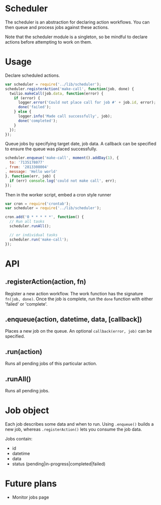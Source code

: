 Scheduler
=========

The scheduler is an abstraction for declaring action workflows.
You can then queue and process jobs against these actions.

Note that the scheduler module is a singleton, so be mindful to
declare actions before attempting to work on them.

Usage
=====

Declare scheduled actions.

```javascript
var scheduler = require('../lib/scheduler');
scheduler.registerAction('make-call', function(job, done) {
  twilio.makeCall(job.data, function(error) {
    if (error) {
      logger.error('Could not place call for job #' + job.id, error);
      done('failed');
    } else {
      logger.info('Made call successfully', job);
      done('completed');
    }
  });
});
```

Queue jobs by specifying target date, job data. A callback
can be specified to ensure the queue was placed successfully.

```javascript
scheduler.enqueue('make-call', moment().addDay(1), {
  to: '7135178077'
, from: '2813308004'
, message: 'Hello world'
}, function(err, job) {
  if (err) console.log('could not make call', err);
});
```

Then in the worker script, embed a cron style runner

```javascript
var cron = require('crontab');
var scheduler = require('../lib/scheduler');

cron.add('0 * * * * *', function() {
  // Run all tasks
  scheduler.runAll();

  // or individual tasks
  scheduler.run('make-call');
});
```

API
===

.registerAction(action, fn)
--------------------------

Register a new action workflow. The work function has the signature `fn(job, done)`.
Once the job is complete, run the `done` function with either 'failed' or
'complete'.

.enqueue(action, datetime, data, [callback])
-------------------------------------------

Places a new job on the queue. An optional `callback(error, job)` can be
specified.

.run(action)
-----------

Runs all pending jobs of this particular action.

.runAll()
--------

Runs all pending jobs.

Job object
==========

Each job describes some data and when to run. Using `.enqueue()` builds
a new job, whereas `.registerAction()` lets you consume the job data.

Jobs contain:

 * id
 * datetime
 * data
 * status (pending|in-progress|completed|failed)

Future plans
============

* Monitor jobs page

